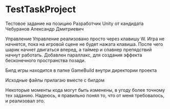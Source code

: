 # TestTaskProject
 
Тестовое задание на позицию Разработчик Unity от кандидата Чебуранов Александр Дмитриевич

Управление 
Управление реализовано просто через клавишу W. Игра не начнется, пока на игровой сцене не будет нажата клавиша. После чего шарик начнет двигаться вперед, а таймер и спавнер препядствий начнут работать.
Добавлен параллакс, для создания эффекта бесконечного пространства позади. 

Билд игры находится в папке GameBuild внутри директории проекта

Исходные файлы прилагаю вместе с билдом

Некоторые моменты кода могут быть изменены, в угоду более точному тех заданию. Надеюсь, я правильно понял то, что от меня требовалось, и реализовал это.
